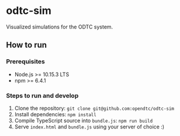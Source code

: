 # odtc-sim
Visualized simulations for the ODTC system.

## How to run

### Prerequisites
- Node.js >= 10.15.3 LTS  
- npm >= 6.4.1

### Steps to run and develop
1. Clone the repository: `git clone git@github.com:opendtc/odtc-sim`
2. Install dependencies: `npm install`
3. Compile TypeScript source into `bundle.js`: `npm run build`
4. Serve `index.html` and `bundle.js` using your server of choice :)
